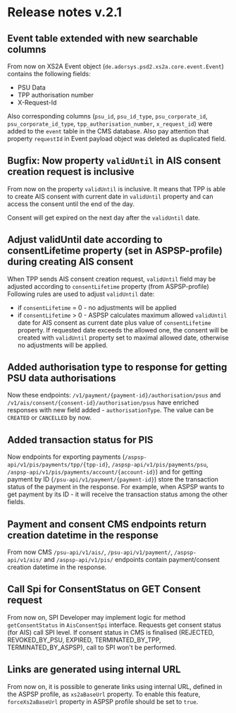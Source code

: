 # Release notes v.2.1

## Event table extended with new searchable columns
From now on XS2A Event object (`de.adorsys.psd2.xs2a.core.event.Event`) contains the following fields:
 * PSU Data
 * TPP authorisation number
 * X-Request-Id

Also corresponding columns (`psu_id`, `psu_id_type`, `psu_corporate_id`, `psu_corporate_id_type`, `tpp_authorisation_number`, `x_request_id`) were added to the `event` table in the CMS database.
Also pay attention that property `requestId` in Event payload object was deleted as duplicated field.

## Bugfix: Now property `validUntil` in AIS consent creation request is inclusive
From now on the property `validUntil` is inclusive. It means that TPP is able to create AIS consent with current date in `validUntil` property and 
can access the consent until the end of the day.

Consent will get expired on the next day after the `validUntil` date.

## Adjust validUntil date according to consentLifetime property (set in ASPSP-profile) during creating AIS consent
When TPP sends AIS consent creation request, `validUntil` field may be adjusted according to `consentLifetime` property (from ASPSP-profile)
Following rules are used to adjust `validUntil` date:
 * if `consentLifetime` = 0 - no adjustments will be applied
 * if `consentLifetime` > 0 - ASPSP calculates maximum allowed `validUntil` date for AIS consent as current date plus value of `consentLifetime` property. 
If requested date exceeds the allowed one, the consent will be created with `validUntil` property set to maximal allowed date, otherwise no adjustments will be applied.

## Added authorisation type to response for getting PSU data authorisations

Now these endpoints: `/v1/payment/{payment-id}/authorisation/psus` and `/v1/ais/consent/{consent-id}/authorisation/psus` have enriched
responses with new field added - `authorisationType`. The value can be `CREATED` or `CANCELLED` by now.

## Added transaction status for PIS

Now endpoints for exporting payments (`/aspsp-api/v1/pis/payments/tpp/{tpp-id}`, `/aspsp-api/v1/pis/payments/psu`, `/aspsp-api/v1/pis/payments/account/{account-id}`)
and for getting payment by ID (`/psu-api/v1/payment/{payment-id}`) store the transaction status of the payment in the response. For example, when ASPSP wants
to get payment by its ID - it will receive the transaction status among the other fields.

## Payment and consent CMS endpoints return creation datetime in the response

From now CMS `/psu-api/v1/ais/`, `/psu-api/v1/payment/`, `/aspsp-api/v1/ais/` and `/aspsp-api/v1/pis/` endpoints 
contain payment/consent creation datetime in the response.

## Call Spi for ConsentStatus on GET Consent request
From now on, SPI Developer may implement logic for method `getConsentStatus` in `AisConsentSpi` interface.
Requests get consent status (for AIS) call SPI level.
If consent status in CMS is finalised (REJECTED, REVOKED_BY_PSU, EXPIRED, TERMINATED_BY_TPP, TERMINATED_BY_ASPSP), call to SPI won't be performed.

## Links are generated using internal URL
From now on, it is possible to generate links using internal URL, defined in the ASPSP profile, as `xs2aBaseUrl` property. To enable this feature, `forceXs2aBaseUrl` property
in ASPSP profile should be set to `true`.
